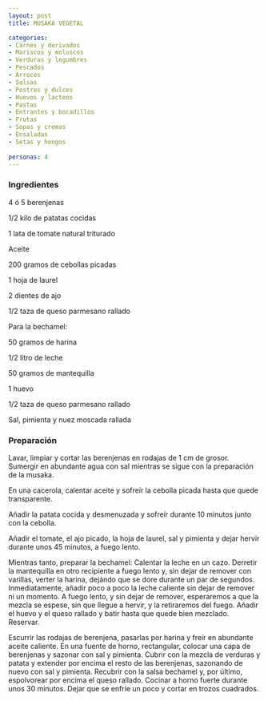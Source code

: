 ```yaml
---
layout: post
title: MUSAKA VEGETAL

categories:
- Carnes y derivados
- Mariscos y moluscos
- Verduras y legumbres
- Pescados
- Arroces
- Salsas
- Postres y dulces
- Huevos y lacteos
- Pastas
- Entrantes y bocadillos
- Frutas
- Sopas y cremas
- Ensaladas
- Setas y hongos
 
personas: 4 
---
```

<h3>Ingredientes</h3>
4 ó 5 berenjenas

1/2 kilo de patatas cocidas

1 lata de tomate natural triturado

Aceite

200 gramos de cebollas picadas

1 hoja de laurel

2 dientes de ajo

1/2 taza de queso parmesano rallado

Para la bechamel:

50 gramos de harina

1/2 litro de leche

50 gramos de mantequilla

1 huevo

1/2 taza de queso parmesano rallado

Sal, pimienta y nuez moscada rallada

<h3>Preparación</h3>
Lavar, limpiar y cortar las berenjenas en rodajas de 1 cm de grosor. Sumergir en abundante agua con sal mientras se sigue con la preparación de la musaka.

En una cacerola, calentar aceite y sofreír la cebolla picada hasta que quede transparente.

Añadir la patata cocida y desmenuzada y sofreír durante 10 minutos junto con la cebolla.

Añadir el tomate, el ajo picado, la hoja de laurel, sal y pimienta y dejar hervir durante unos 45 minutos, a fuego lento.

Mientras tanto, preparar la bechamel: Calentar la leche en un cazo. Derretir la mantequilla en otro recipiente a fuego lento y, sin dejar de remover con varillas, verter la harina, dejándo que se dore durante un par de segundos. Inmediatamente, añadir poco a poco la leche caliente sin dejar de remover ni un momento. A fuego lento, y sin dejar de remover, esperaremos a que la mezcla se espese, sin que llegue a hervir, y la retiraremos del fuego. Añadir el huevo y el queso rallado y batir hasta que quede bien mezclado. Reservar.

Escurrir las rodajas de berenjena, pasarlas por harina y freír en abundante aceite caliente. En una fuente de horno, rectangular, colocar una capa de berenjenas y sazonar con sal y pimienta. Cubrir con la mezcla de verduras y patata y extender por encima el resto de las berenjenas, sazonando de nuevo con sal y pimienta. Recubrir con la salsa bechamel y, por último, espolvorear por encima el queso rallado. Cocinar a horno fuerte durante unos 30 minutos. Dejar que se enfríe un poco y cortar en trozos cuadrados.

